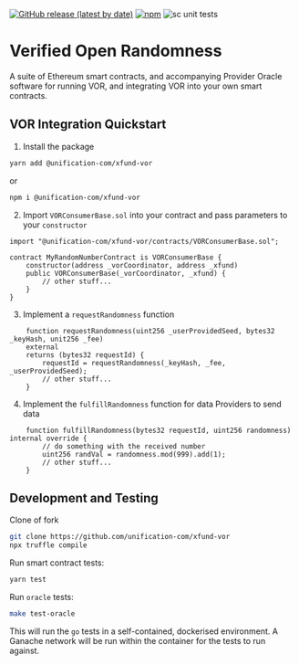[![GitHub release (latest by date)](https://img.shields.io/github/v/release/unification-com/xfund-vor?label=oracle%20version)](https://github.com/unification-com/xfund-vor/releases/latest)
[![npm](https://img.shields.io/npm/v/@unification-com/xfund-vor?label=smart%20contract%20version%20%28npm%29)](https://www.npmjs.com/package/@unification-com/xfund-vor)
![sc unit tests](https://github.com/unification-com/xfund-vor/actions/workflows/test-contracts.yml/badge.svg)

# Verified Open Randomness

A suite of Ethereum smart contracts, and accompanying Provider Oracle software
for running VOR, and integrating VOR into your own smart contracts.

## VOR Integration Quickstart

1. Install the package

```bash
yarn add @unification-com/xfund-vor
```

or

```bash
npm i @unification-com/xfund-vor
```

2. Import `VORConsumerBase.sol` into your contract and pass
   parameters to your `constructor`

```solidity
import "@unification-com/xfund-vor/contracts/VORConsumerBase.sol";

contract MyRandomNumberContract is VORConsumerBase {
    constructor(address _vorCoordinator, address _xfund)
    public VORConsumerBase(_vorCoordinator, _xfund) {
        // other stuff...
    }
}
```

3. Implement a `requestRandomness` function

```solidity
    function requestRandomness(uint256 _userProvidedSeed, bytes32 _keyHash, unit256 _fee) 
    external
    returns (bytes32 requestId) {
        requestId = requestRandomness(_keyHash, _fee, _userProvidedSeed);
        // other stuff...
    }
```

4. Implement the `fulfillRandomness` function for data Providers to send data

```solidity
    function fulfillRandomness(bytes32 requestId, uint256 randomness) internal override {
        // do something with the received number
        uint256 randVal = randomness.mod(999).add(1);
        // other stuff...
    }
```

## Development and Testing

Clone of fork

```bash
git clone https://github.com/unification-com/xfund-vor
npx truffle compile
```

Run smart contract tests:

```bash
yarn test
```

Run `oracle` tests:

```bash
make test-oracle
```

This will run the `go` tests in a self-contained, dockerised environment. A Ganache
network will be run within the container for the tests to run against.
